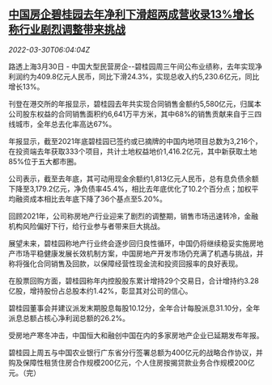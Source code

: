 <!--1648621862000-->
[中国房企碧桂园去年净利下滑超两成营收录13%增长 称行业剧烈调整带来挑战](https://cn.reuters.com/article/china-country-garden-2021-profit-0330-idCNKCS2LR0F0)
------

<div><i>2022-03-30T06:04:04Z</i></div><p>路透上海3月30日 - 中国大型民营房企--碧桂园周三午间公布业绩称，去年实现净利润约为409.8亿元人民币，同比下滑24.3%，实现总收入约5,230.6亿元，同比增长13%。</p><p>刊登在港交所的年报显示，碧桂园去年共实现合同销售金额约5,580亿元，归属本公司股东权益的合同销售面积约6,641万平方米，其中68%的销售贡献来自于三四线城市，全年总去化率高达67%。</p><p>年报显示，截至2021年底碧桂园已签约或已摘牌的中国内地项目总数为3,216个，在投资端去年获取333个项目，共计土地权益地价1,416.2亿元，其中新获取土地85%位于五大都市圈。</p><p>公司表示，截至去年底，其可动用现金余额约1,813亿元人民币，总有息负债余额下降至3,179.2亿元，净负债率45.4%，相比去年底优化了10.2个百分点；加权平均融资成本相比去年底下降了36个基点至5.20%。</p><p>回顾2021年，公司称房地产行业迎来了剧烈的调整期，销售市场迅速转冷，金融机构风险偏好下行，给行业参与者带来巨大挑战。</p><p>展望未来，碧桂园称地产行业终会逐步回归良性循环，中国仍将继续稳妥实施房地产市场平稳健康发展长效机制方案，中国房地产开发市场仍充满了机遇与挑战，并称将强化合同销售及回款，以保障经营性现金流和投资回报率的良好表现。</p><p>在股票回购方面，碧桂园称年内控股股东累计增持29个交易日，合计增持约3.28亿股，增持股份占总股本约1.42%，彰显其对公司的信心。</p><p>碧桂园董事会并建议派发末期股息每股10.12分，全年合计每股派息31.10分，全年派息总额占核心净利润总额的26.2%。</p><p>受房地产寒冬冲击，中国恒大和融创中国在内的多家房地产企业已延期发布年报。</p><p>碧桂园上周五与中国农业银行广东省分行签署总额为400亿元的战略合作协议，并购及保障性租赁住房合作规模200亿元，个人住房按揭贷款业务合作规模200亿元。（完） </p>
